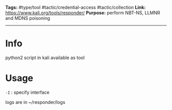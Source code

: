 **Tags:** #type/tool #tactic/credential-access #tactic/collection 
**Link:** https://www.kali.org/tools/responder/
**Purpose:** perform NBT-NS, LLMNR and MDNS poisoning

---
# Info
python2 script in kali available as tool

# Usage

`-I` : specify interface

logs are in ~/responder/logs

